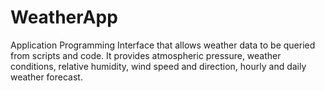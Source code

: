 # WeatherApp
Application Programming Interface that allows weather data to be queried from scripts and code. It provides atmospheric pressure, weather conditions, relative humidity, wind speed and direction, hourly and daily weather forecast.
